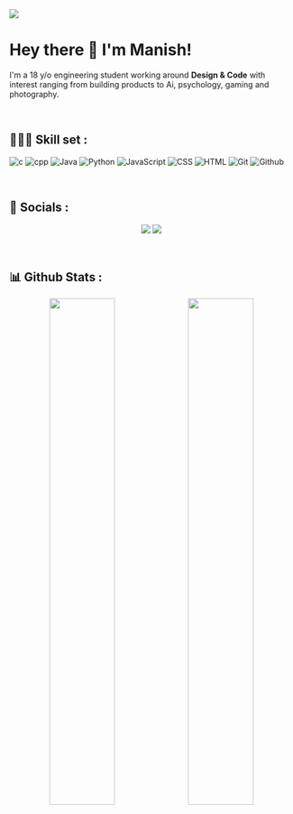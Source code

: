 <img src="https://emojis.slackmojis.com/emojis/images/1621024394/39092/cat-roll.gif?1621024394" />

# Hey there 👋 I'm **Manish**!


I'm a 18 y/o engineering student working around **Design & Code** with interest ranging from building products to Ai, psychology, gaming and photography.

<br>

## 🧑🏻‍💻 **Skill set :**


![c](https://img.shields.io/badge/C-00599C?style=flat&logo=c&logoColor=white)
![cpp](https://img.shields.io/badge/C%2B%2B-00599C?style=flat&logo=c%2B%2B&logoColor=white)
![Java](https://img.shields.io/badge/-Java-05122A?style=flat&logo=Java&logoColor=FFA518)
![Python](https://img.shields.io/badge/-Python-05122A?style=flat&logo=python)
![JavaScript](https://img.shields.io/badge/-JavaScript-05122A?style=flat&logo=javascript)
![CSS](https://img.shields.io/badge/-CSS-05122A?style=flat&logo=CSS3&logoColor=1572B6)
![HTML](https://img.shields.io/badge/-HTML-05122A?style=flat&logo=HTML5)
![Git](https://img.shields.io/badge/-Git-05122A?style=flat&logo=git)
![Github](https://img.shields.io/badge/GitHub-100000?style=flat&logo=github&logoColor=white)

<br>


## 🚀 **Socials :**
<p align = "center">
    <a href= "https://twitter.com/Micky__21_"><img src= "https://img.shields.io/badge/Twitter-1DA1F2?style=for-the-badge&logo=twitter&logoColor=white"/></a>
    <a href = "https://www.linkedin.com/in/manish-gambhirrao-280a96226"><img src= "https://img.shields.io/badge/LinkedIn-0077B5?style=for-the-badge&logo=linkedin&logoColor=white"/></a>

</p>

<br>

## 📊 **Github Stats :** 

<p align = "center" >
    <img width = 48% src = "https://github-readme-stats.vercel.app/api?username=Manish5121"/>
    <img width = 48% src = "https://github-readme-streak-stats.herokuapp.com/?user=Manish5121"/>
</p>
